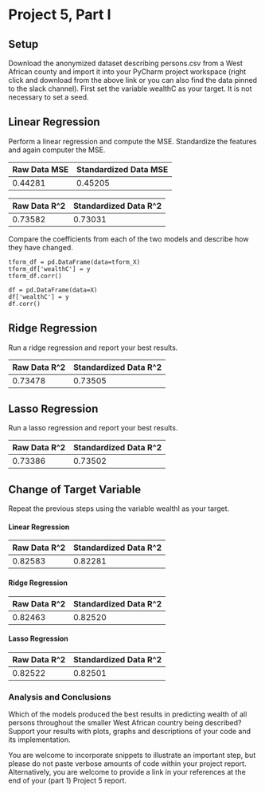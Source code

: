 # Project 5, Part I

## Setup 

Download the anonymized dataset describing persons.csv from a West African county and import it into your PyCharm project workspace (right click and download from the above link or you can also find the data pinned to the slack channel). First set the variable wealthC as your target. It is not necessary to set a seed.

## Linear Regression

Perform a linear regression and compute the MSE. Standardize the features and again computer the MSE. 

|Raw Data MSE|Standardized Data MSE|
|---|---|
|0.44281|0.45205|

|Raw Data R^2|Standardized Data R^2|
|---|---|
|0.73582|0.73031|

Compare the coefficients from each of the two models and describe how they have changed.
~~~~
tform_df = pd.DataFrame(data=tform_X)
tform_df['wealthC'] = y
tform_df.corr()
~~~~

~~~~
df = pd.DataFrame(data=X)
df['wealthC'] = y
df.corr()
~~~~

## Ridge Regression

Run a ridge regression and report your best results.

|Raw Data R^2|Standardized Data R^2|
|---|---|
|0.73478|0.73505|

## Lasso Regression

Run a lasso regression and report your best results.

|Raw Data R^2|Standardized Data R^2|
|---|---|
|0.73386| 0.73502 |

## Change of Target Variable

Repeat the previous steps using the variable wealthI as your target.

#### Linear Regression

|Raw Data R^2|Standardized Data R^2|
|---|---|
|0.82583|0.82281|

#### Ridge Regression

|Raw Data R^2|Standardized Data R^2|
|---|---|
|0.82463|0.82520|

#### Lasso Regression

|Raw Data R^2|Standardized Data R^2|
|---|---|
|0.82522|  0.82501 |


### Analysis and Conclusions

Which of the models produced the best results in predicting wealth of all persons throughout the smaller West African country being described? Support your results with plots, graphs and descriptions of your code and its implementation. 

You are welcome to incorporate snippets to illustrate an important step, but please do not paste verbose amounts of code within your project report. Alternatively, you are welcome to provide a link in your references at the end of your (part 1) Project 5 report.
